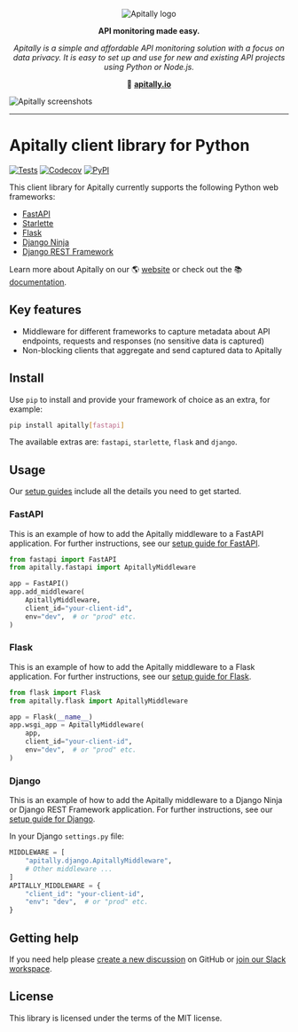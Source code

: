 <p align="center">
  <picture>
    <source media="(prefers-color-scheme: dark)" srcset="https://assets.apitally.io/logos/logo-vertical-dark.png">
    <source media="(prefers-color-scheme: light)" srcset="https://assets.apitally.io/logos/logo-vertical-light.png">
    <img alt="Apitally logo" src="https://assets.apitally.io/logos/logo-vertical-light.png">
  </picture>
</p>

<p align="center"><b>API monitoring made easy.</b></p>

<p align="center"><i>Apitally is a simple and affordable API monitoring solution with a focus on data privacy. It is easy to set up and use for new and existing API projects using Python or Node.js.</i></p>

<p align="center">🔗 <b><a href="https://apitally.io" target="_blank">apitally.io</a></b></p>

![Apitally screenshots](https://assets.apitally.io/screenshots/overview.png)

---

# Apitally client library for Python

[![Tests](https://github.com/apitally/python-client/actions/workflows/tests.yaml/badge.svg?event=push)](https://github.com/apitally/python-client/actions)
[![Codecov](https://codecov.io/gh/apitally/python-client/graph/badge.svg?token=UNLYBY4Y3V)](https://codecov.io/gh/apitally/python-client)
[![PyPI](https://img.shields.io/pypi/v/apitally?logo=pypi&logoColor=white&color=%23006dad)](https://pypi.org/project/apitally/)

This client library for Apitally currently supports the following Python web
frameworks:

- [FastAPI](https://docs.apitally.io/frameworks/fastapi)
- [Starlette](https://docs.apitally.io/frameworks/starlette)
- [Flask](https://docs.apitally.io/frameworks/flask)
- [Django Ninja](https://docs.apitally.io/frameworks/django-ninja)
- [Django REST Framework](https://docs.apitally.io/frameworks/django-rest-framework)

Learn more about Apitally on our 🌎 [website](https://apitally.io) or check out
the 📚 [documentation](https://docs.apitally.io).

## Key features

- Middleware for different frameworks to capture metadata about API endpoints,
  requests and responses (no sensitive data is captured)
- Non-blocking clients that aggregate and send captured data to Apitally

## Install

Use `pip` to install and provide your framework of choice as an extra, for
example:

```bash
pip install apitally[fastapi]
```

The available extras are: `fastapi`, `starlette`, `flask` and `django`.

## Usage

Our [setup guides](https://docs.apitally.io/quickstart) include all the details
you need to get started.

### FastAPI

This is an example of how to add the Apitally middleware to a FastAPI
application. For further instructions, see our
[setup guide for FastAPI](https://docs.apitally.io/frameworks/fastapi).

```python
from fastapi import FastAPI
from apitally.fastapi import ApitallyMiddleware

app = FastAPI()
app.add_middleware(
    ApitallyMiddleware,
    client_id="your-client-id",
    env="dev",  # or "prod" etc.
)
```

### Flask

This is an example of how to add the Apitally middleware to a Flask application.
For further instructions, see our
[setup guide for Flask](https://docs.apitally.io/frameworks/flask).

```python
from flask import Flask
from apitally.flask import ApitallyMiddleware

app = Flask(__name__)
app.wsgi_app = ApitallyMiddleware(
    app,
    client_id="your-client-id",
    env="dev",  # or "prod" etc.
)
```

### Django

This is an example of how to add the Apitally middleware to a Django Ninja or
Django REST Framework application. For further instructions, see our
[setup guide for Django](https://docs.apitally.io/frameworks/django).

In your Django `settings.py` file:

```python
MIDDLEWARE = [
    "apitally.django.ApitallyMiddleware",
    # Other middleware ...
]
APITALLY_MIDDLEWARE = {
    "client_id": "your-client-id",
    "env": "dev",  # or "prod" etc.
}
```

## Getting help

If you need help please
[create a new discussion](https://github.com/orgs/apitally/discussions/categories/q-a)
on GitHub or
[join our Slack workspace](https://join.slack.com/t/apitally-community/shared_invite/zt-2b3xxqhdu-9RMq2HyZbR79wtzNLoGHrg).

## License

This library is licensed under the terms of the MIT license.
